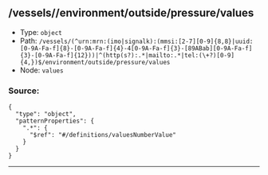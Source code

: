 ## /vessels/<RegExp>/environment/outside/pressure/values

* Type: `object`
* Path: `/vessels/(^urn:mrn:(imo|signalk):(mmsi:[2-7][0-9]{8,8}|uuid:[0-9A-Fa-f]{8}-[0-9A-Fa-f]{4}-4[0-9A-Fa-f]{3}-[89ABab][0-9A-Fa-f]{3}-[0-9A-Fa-f]{12}))|^(http(s?):.*|mailto:.*|tel:(\+?)[0-9]{4,})$/environment/outside/pressure/values`
* Node: `values`

### Source:
```
{
  "type": "object",
  "patternProperties": {
    ".*": {
      "$ref": "#/definitions/valuesNumberValue"
    }
  }
}
```

---
